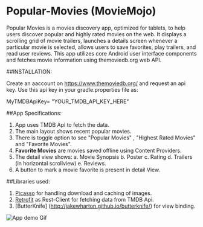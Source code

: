 # Popular-Movies  (MovieMojo)
Popular Movies is a movies discovery app, optimized for tablets, to help users discover popular and highly rated movies on the web. It displays a scrolling grid of movie trailers, launches a details screen whenever a particular movie is selected, allows users to save favorites, play trailers, and read user reviews. This app utilizes core Android user interface components and fetches movie information using themoviedb.org web API.

##INSTALLATION:

Create an aaccount on https://www.themoviedb.org/  and request an api key.
Use this api key in your gradle.properties file as:

MyTMDBApiKey= "YOUR_TMDB_API_KEY_HERE"

##App Specifications:

1. App uses TMDB Api to fetch the data.
2. The main layout shows recent popular movies.
3. There is toggle option to see "Popular Movies" , "Highest Rated Movies" and "Favorite Movies".
4. **Favorite Movies** are movies saved offline using Content Providers.
5. The detail view shows:
        a. Movie Synopsis
        b. Poster
        c. Rating
        d. Trailers (in horizontal scrollview)
        e. Reviews.
6. A button to mark a movie favorite is present in detail View.


##Libraries used:

1. [Picasso](http://square.github.io/picasso/) for handling download and caching of images.
2. [Retrofit](http://square.github.io/retrofit/) as Rest-Client for fetching data from TMDB Api.
3. [ButterKnife] (http://jakewharton.github.io/butterknife/)  for view binding.  

![App demo Gif](moviemojo_online-video-cutter.gif)

